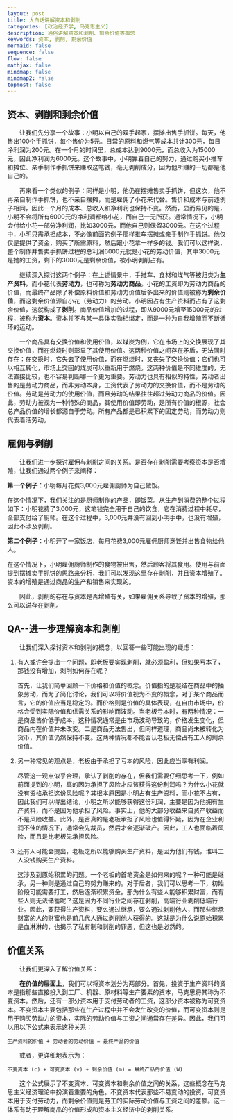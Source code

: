 ```yaml
---
layout: post
title: 大白话讲解资本和剥削
categories: [政治经济学, 马克思主义]
description: 通俗讲解资本和剥削、剩余价值等概念
keywords: 资本, 剥削, 剩余价值
mermaid: false
sequence: false
flow: false
mathjax: false
mindmap: false
mindmap2: false
topmost: false
---
```


## 资本、剥削和剩余价值

&emsp;&emsp;让我们先分享一个故事：小明以自己的双手起家，摆摊出售手抓饼。每天，他售出100个手抓饼，每个售价为5元。日常的原料和燃气等成本共计300元，每日净利润为200元。在一个月的时间里，总成本达到9000元，而总收入为15000元，因此净利润为6000元。这个故事中，小明靠着自己的努力，通过购买小推车和摊位、亲手制作手抓饼来赚取这笔钱，毫无剥削成分，因为他所赚的一切都是他自己的。

&emsp;&emsp;再来看一个类似的例子：同样是小明，他仍在摆摊售卖手抓饼，但这次，他不再亲自制作手抓饼，也不亲自摆摊，而是雇佣了小花来代替。售价和成本与前述例子相同，因此一个月的成本、总收入和净利润也保持不变。然而，显而易见的是，小明不会将所有6000元的净利润都给小花，而自己一无所获。通常情况下，小明会付给小花一部分净利润，比如3000元，而他自己则保留3000元。在这个过程中，小明只需承担成本，不必像前面的例子那样推车摆摊或亲手制作手抓饼。他仅仅是提供了资金，购买了所需原料，然后跟小花拿一样多的钱。我们可以这样说，整个制作并售卖手抓饼过程的总利润6000元就是小花的劳动价值，其中3000元是她的工资，剩下的3000元是剩余价值，被小明剥削占有。

&emsp;&emsp;继续深入探讨这两个例子：在上述情景中，手推车、食材和煤气等被归类为**生产资料**，而小花代表**劳动力**，也可称为**劳动力商品**。小花的工资即为劳动力商品的价值，而最终产品除了补偿原料价值和劳动力价值后多出来的价值则被称为**剩余价值**，而这剩余价值源自小花（劳动力）的劳动。小明因占有生产资料而占有了这剩余价值，这就构成了**剥削**。商品价值增加的过程，即从9000元增至15000元的过程，被称为**资本**。资本并不与某一具体实物相绑定，而是一种为自我增殖而不断循环的运动。

&emsp;&emsp;一个商品具有交换价值和使用价值，以煤炭为例，它在市场上的交换展现了其交换价值，而在燃烧时则彰显了其使用价值。这两种价值之间存在矛盾，无法同时存在：在交换时，它失去了使用价值，而在燃烧时，又丧失了交换价值；它们也可以相互转化，市场上交回的煤炭可以重新用于燃烧。这两种价值是不同维度的，无法直接比较，也不容易判断哪一个更为重要。劳动力也具有相似的特性，劳动者出售的是劳动力商品，而非劳动本身，工资代表了劳动力的交换价值，而不是劳动的价值。劳动是劳动力的使用价值，而且劳动的结果往往超过劳动力商品的价值。因此，劳动力被视为一种特殊的商品，其使用价值即劳动，是所有价值的根源，社会总产品价值的增长都源自于劳动。所有产品都是已积累下的固定劳动，而劳动力则代表着活劳动。

## 雇佣与剥削

&emsp;&emsp;让我们进一步探讨雇佣与剥削之间的关系。是否存在剥削需要考察资本是否增殖，让我们通过两个例子来阐释：

**第一个例子**：小明每月花费3,000元雇佣厨师为自己做饭。

在这个情况下，我们关注的是厨师制作的产品，即饭菜。从生产到消费的整个过程如下：小明花费了3,000元，这笔钱完全用于自己的饮食，它在消费过程中耗尽，全部支付给了厨师。在这个过程中，3,000元并没有回到小明手中，也没有增殖，因此不涉及剥削。

**第二个例子**：小明开了一家饭店，每月花费3,000元雇佣厨师烹饪并出售食物给他人。

在这个情况下，小明雇佣厨师制作的食物被出售，然后顾客将其食用。使用与前面提到摆摊卖手抓饼的思路来分析，我们可以发现这里存在剥削，并且资本增殖了。资本的增殖是通过商品的生产和销售来实现的。

&emsp;&emsp;因此，剥削的存在与资本是否增殖有关，如果雇佣关系导致了资本的增殖，那么可以说存在剥削。

## QA--进一步理解资本和剥削

&emsp;&emsp;让我们深入探讨资本和剥削的概念，以回答一些可能出现的疑虑：

1. 有人或许会提出一个问题，即老板要实现剥削，就必须盈利，但如果亏本了，那钱没有增加，剥削如何存在呢？

    首先，让我们简单回顾一下价格和价值的概念。价值指的是凝结在商品中的抽象劳动，而为了简化讨论，我们可以将价值视为不变的概念，对于某个商品而言，它的价值应当是稳定的。而价格则是价值的具体表现，在自由市场中，价格会受到实际价值和供需关系的影响而波动。当老板亏本时，有两种情况：一是商品售价低于成本，这种情况通常是由市场波动导致的，价格发生变化，但商品内在价值并未改变。二是商品无法售出，但同样道理，商品尚未被转化为货币，其价值仍然保持不变。这两种情况都不能否认老板无偿占有工人的剩余价值。

2. 另一种常见的观点是，老板由于承担了亏本的风险，因此应当享有利润。

    尽管这一观点似乎合理，承认了剥削的存在，但我们需要仔细思考一下，例如前面提到的小明，真的因为承担了风险才应该获得这份利润吗？为什么小花就没有资格承担这份风险呢？其根本原因是小明占有生产资料，而小花不占有，因此我们可以得出结论，小明之所以能够获得这份利润，主要是因为他拥有生产资料，而不是因为他承担了风险。事实上，他的大部分收益来自资产收益而不是风险收益。此外，是否真的是老板承担了风险也值得怀疑，因为在企业利润不佳的情况下，通常会先裁员，然后才会逐渐破产。因此，工人也面临着风险，而且是比老板先承担风险。

3. 还有人可能会提出，老板之所以能够购买生产资料，是因为他们有钱，谁叫工人没钱购买生产资料。

    这涉及到原始积累的问题。一个老板的首笔资金是如何来的呢？一种可能是继承，另一种则是通过自己的努力赚来的。对于后者，我们可以思考一下，初始阶段可能需要打工，然后逐渐积累资金。那为什么有些人能够积累财富，而有些人则无法储蓄呢？这是因为不同行业之间存在剥削，高端行业剥削低端行业。因此，要获得生产资料，要么通过继承，要么通过剥削他人，而那些继承财富的人的财富也是前几代人通过剥削他人获得的。这就是为什么说原始积累是血淋淋的，也揭示了私有制和剥削的罪恶，但这也是必然的。


## 价值关系

&emsp;&emsp;让我们更深入了解价值关系：

&emsp;&emsp;**在价值的层面上**，我们可以将资本划分为两部分。首先，投资于生产资料的资本是指那些直接投入到工厂、机器、原材料等生产要素的资本，马克思将其称为不变资本。然后，还有一部分资本用于支付劳动者的工资，这部分资本被称为可变资本。不变资本主要包括那些在生产过程中并不会发生改变的价值，而可变资本则是用于购买劳动力的资本，实际的劳动价值与工资之间通常存在差异。因此，我们可以用以下公式来表示这种关系：

```
生产资料的价值 + 劳动者的劳动价值 = 最终产品的价值
```

&emsp;&emsp;或者，更详细地表示为：

```
不变资本 (c) + 可变资本 (v) + 剩余价值 (m) = 最终产品的价值 (W)
```

&emsp;&emsp;这个公式展示了不变资本、可变资本和剩余价值之间的关系，这些概念在马克思主义经济理论中扮演着重要的角色。不变资本代表那些不易变动的投资，可变资本用于支付劳动力，而剩余价值则是劳工的实际劳动价值与工资之间的差额。这一体系有助于理解商品的价值形成和资本主义经济中的剥削关系。
